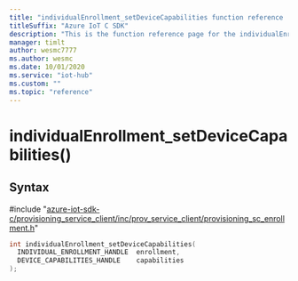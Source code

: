 ```yaml
---                             
title: "individualEnrollment_setDeviceCapabilities function reference | Microsoft Docs" 
titleSuffix: "Azure IoT C SDK"            
description: "This is the function reference page for the individualEnrollment_setDeviceCapabilities() function in the Azure IoT C SDK. This SDK is used with Azure IoT Hub and Azure IoT Hub Device Provisioning Service"            
manager: timlt                 
author: wesmc7777              
ms.author: wesmc               
ms.date: 10/01/2020                    
ms.service: "iot-hub"             
ms.custom: ""                
ms.topic: "reference"        
---                            
```


# individualEnrollment_setDeviceCapabilities()

## Syntax

\#include "[azure-iot-sdk-c/provisioning_service_client/inc/prov_service_client/provisioning_sc_enrollment.h](../provisioning-sc-enrollment-h.md)"  
```C
int individualEnrollment_setDeviceCapabilities(
  INDIVIDUAL_ENROLLMENT_HANDLE  enrollment,
  DEVICE_CAPABILITIES_HANDLE    capabilities
);
```

